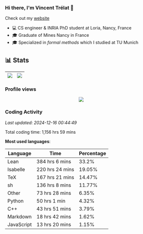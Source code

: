 ### Hi there, I'm Vincent Trélat 👋

Check out my [website](https://vtrelat.github.io)

-   💻 CS engineer & INRIA PhD student at Loria, Nancy, France
-   🎓 Graduate of Mines Nancy in France
-   🎓 Specialized in _formal methods_ which I studied at TU Munich

## 📊 **Stats**

| <img align="center" src="https://readme-stats.clckblog.space/api?username=VTrelat&show_icons=true&include_all_commits=true&theme=tokyonight&hide_border=true" /> | <img align="center" src="https://readme-stats.clckblog.space/api/top-langs/?username=VTrelat&layout=compact&theme=tokyonight&hide_border=true" /> |
| ---------------------------------------------------------------------------------------------------------------------------------------------------------------- | ------------------------------------------------------------------------------------------------------------------------------------------------- |

### Profile views

<p align="center">
 <img src="https://profile-counter.glitch.me/VTrelat/count.svg" />
</p>

<!--automations-->
### Coding Activity
_Last updated: 2024-12-16 00:44:49_

Total coding time: 1,156 hrs 59 mins

**Most used languages**:

| Language | Time | Percentage |
| ------------- | ------------- | ------------- |
| Lean | 384 hrs 6 mins | 33.2% |
| Isabelle | 220 hrs 24 mins | 19.05% |
| TeX | 167 hrs 21 mins | 14.47% |
| sh | 136 hrs 8 mins | 11.77% |
| Other | 73 hrs 28 mins | 6.35% |
| Python | 50 hrs 1 min | 4.32% |
| C++ | 43 hrs 51 mins | 3.79% |
| Markdown | 18 hrs 42 mins | 1.62% |
| JavaScript | 13 hrs 20 mins | 1.15% |

